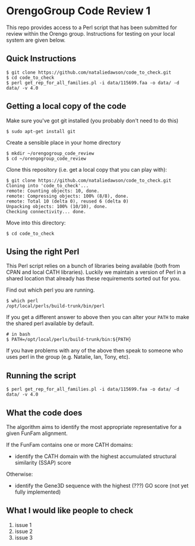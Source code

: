 OrengoGroup Code Review 1
=========================

This repo provides access to a Perl script that has been submitted for review within the Orengo group. Instructions for testing on your local system are given below. 

Quick Instructions
------------------

    $ git clone https://github.com/nataliedawson/code_to_check.git
    $ cd code_to_check
    $ perl get_rep_for_all_families.pl -i data/115699.faa -o data/ -d data/ -v 4.0

Getting a local copy of the code
--------------------------------

Make sure you've got git installed (you probably don't need to do this)

    $ sudo apt-get install git

Create a sensible place in your home directory

    $ mkdir ~/orengogroup_code_review
    $ cd ~/orengogroup_code_review
  
Clone this repository (i.e. get a local copy that you can play with):

    $ git clone https://github.com/nataliedawson/code_to_check.git
    Cloning into 'code_to_check'...
    remote: Counting objects: 10, done.
    remote: Compressing objects: 100% (8/8), done.
    remote: Total 10 (delta 0), reused 6 (delta 0)
    Unpacking objects: 100% (10/10), done.
    Checking connectivity... done.

Move into this directory:

    $ cd code_to_check

Using the right Perl
--------------------

This Perl script relies on a bunch of libraries being available (both from CPAN and local CATH libraries). Luckily we maintain a version of Perl in a shared location that already has these requirements sorted out for you.

Find out which perl you are running.

    $ which perl
    /opt/local/perls/build-trunk/bin/perl

If you get a different answer to above then you can alter your `PATH` to make the shared perl available by default.

    # in bash
    $ PATH=/opt/local/perls/build-trunk/bin:${PATH}

If you have problems with any of the above then speak to someone who uses perl in the group (e.g. Natalie, Ian, Tony, etc).

Running the script
------------------

    $ perl get_rep_for_all_families.pl -i data/115699.faa -o data/ -d data/ -v 4.0

What the code does
------------------

The algorithm aims to identify the most appropriate representative for a given FunFam alignment.

If the FunFam contains one or more CATH domains:

  * identify the CATH domain with the highest accumulated structural similarity (SSAP) score

Otherwise:

  * identify the Gene3D sequence with the highest (???) GO score (not yet fully implemented)

What I would like people to check
---------------------------------

 1. issue 1
 1. issue 2
 1. issue 3


